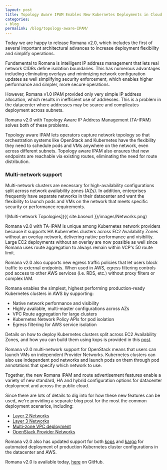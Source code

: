 ```yaml
---
layout: post
title: Topology Aware IPAM Enables New Kubernetes Deployments in Cloud and on Premises 
categories:
- blog
permalink: /blog/topology-aware-IPAM/
---
```


Today we are happy to release Romana v2.0, which includes the first of several important architectural advances to increase deployment flexibility and simplify operations. 

Fundamental to Romana is intelligent IP address management that lets real network CIDRs define isolation boundaries.  This has numerous advantages including eliminating overlays and minimizing network configuration updates as well simplifying security enforcement, which enables higher performance and simpler, more secure operations. 

However, Romana v1.0 IPAM provided only very simple IP address allocation, which results in inefficient use of addresses. This is a problem in the datacenter where addresses may be scarce and complicates deployment across subnets. 

Romana v2.0 with Topology Aware IP Address Management (TA-IPAM) solves both of these problems.

Topology aware IPAM lets operators capture network topology so that orchestration systems like OpenStack and Kubernetes have the flexibility they need to schedule pods and VMs anywhere on the network, even across different subnets. Topology aware IPAM also ensures that new endpoints are reachable via existing routes, eliminating the need for route distribution.  

### Multi-network support

Multi-network clusters are necessary for high-availability configurations split across network availability zones (AZs). In addition, enterprises frequently have separate networks in their datacenter and want the flexibility to launch pods and VMs on the network that meets specific security or performance requirements.

![Multi-network Topologies]({{ site.baseurl }}/images/Networks.png)

Romana v2.0 with TA-IPAM is unique among Kubernetes network providers because it supports HA Kubernetes clusters across EC2 Availability Zones without an overlay network, delivering native performance and visibility. Large EC2 deployments without an overlay are now possible as well since Romana uses route aggregation to always remain within VCP's 50 route limit. 

Romana v2.0 also supports new egress traffic policies that let users block traffic to external endpoints. When used in AWS, egress filtering controls pod access to other AWS services (i.e. RDS, etc.) without proxy filters or complex IAM. 

Romana enables the simplest, highest performing production-ready Kubernetes clusters in AWS by supporting:

* Native network performance and visibility
* Highly available, multi-master configurations across AZs
* VPC Route aggregation for large clusters 
* Kubernetes Network Policy APIs for pod isolation
* Egress filtering for AWS service isolation

Details on how to deploy Kubernetes clusters split across EC2 Availability Zones, and how you can build them using kops is provided in this [post](/blog/multi-zone-networks/). 

Romana v2.0 multi-network support for OpenStack means that users can launch VMs on independent Provider Networks. Kubernetes clusters can also use independent pod networks and launch pods on them through pod annotations that specify which network to use.

Together, the new Romana IPAM and route advertisement features enable a variety of new standard, HA and hybrid configuration options for datacenter deployment and across the public cloud.

Since there are lots of details to dig into for how these new features can be used, we're providing a separate blog post for the most the common deployment scenarios, including:

* [Layer 2 Networks](/blog/multi-network-deployments/)
* [Layer 3 Networks](/blog/multi-network-deployments/) 
* [Multi-zone VPC deployment](/blog/multi-network-deployments/)
* [OpenStack Provider Networks](/blog/multi-network-deployments/)

Romana v2.0 also has updated support for both [kops](https://github.com/kubernetes/kops) and [kargo]( https://github.com/kubernetes-incubator/kargo) for automated deployment of production Kubernetes cluster configurations in the datacenter and AWS.

Romana v2.0 is available today, [here](https://github.com/romana/romana) on GitHub. 
